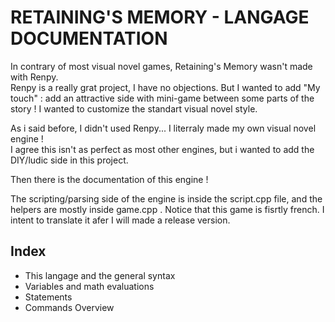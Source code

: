 RETAINING'S MEMORY - LANGAGE DOCUMENTATION
==========================================

In contrary of most visual novel games, Retaining's Memory wasn't made with Renpy.  
Renpy is a really grat project, I have no objections. But I wanted to add "My touch" : add an attractive side with mini-game between some parts of the story ! I wanted to customize the standart visual novel style.

As i said before, I didn't used Renpy... I literraly made my own visual novel engine !  
I agree this isn't as perfect as most other engines, but i wanted to add the DIY/ludic side in this project.

Then there is the documentation of this engine !

The scripting/parsing side of the engine is inside the script.cpp file, and the helpers are mostly inside game.cpp .
Notice that this game is fisrtly french. I intent to translate it afer I will made a release version.

## Index

* This langage and the general syntax
* Variables and math evaluations
* Statements
* Commands Overview